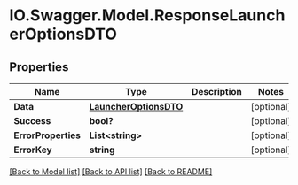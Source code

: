 # IO.Swagger.Model.ResponseLauncherOptionsDTO
## Properties

Name | Type | Description | Notes
------------ | ------------- | ------------- | -------------
**Data** | [**LauncherOptionsDTO**](LauncherOptionsDTO.md) |  | [optional] 
**Success** | **bool?** |  | [optional] 
**ErrorProperties** | **List&lt;string&gt;** |  | [optional] 
**ErrorKey** | **string** |  | [optional] 

[[Back to Model list]](../README.md#documentation-for-models) [[Back to API list]](../README.md#documentation-for-api-endpoints) [[Back to README]](../README.md)

